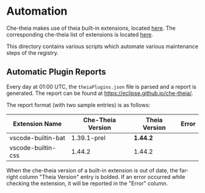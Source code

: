 # Automation

Che-theia makes use of theia built-in extensions, located [here](https://github.com/eclipse-theia/theia/blob/master/package.json). The corresponding che-theia list of extensions is located [here](https://github.com/eclipse-che/che-theia/blob/master/generator/src/templates/theiaPlugins.json).

This directory contains various scripts which automate various maintenance steps of the registry.

## Automatic Plugin Reports

Every day at 01:00 UTC, the `theiaPlugins.json` file is parsed and a report is generated. The report can be found at https://eclipse.github.io/che-theia/.

The report format (with two sample entries) is as follows:

| Extension Name | Che-Theia Version | Theia Version | Error |
| ------ | ------ | ------ | ------
| vscode-builtin-bat | 1.39.1-prel | **1.44.2** | |
| vscode-builtin-css | 1.44.2 | 1.44.2 | |


When the che-theia version of a built-in extension is out of date, the far-right column "Theia Version" entry is bolded. If an error occurred while checking the extension, it will be reported in the "Error" column.
